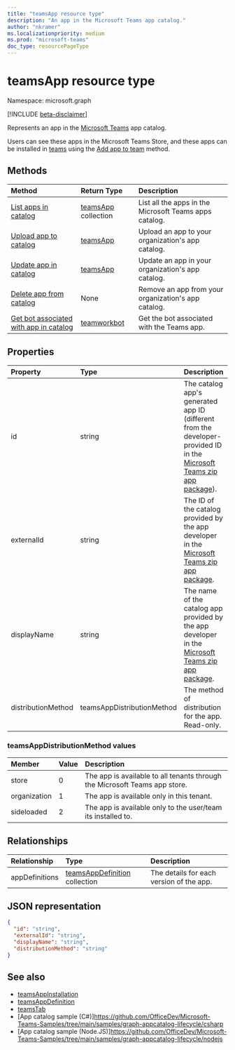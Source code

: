 ```yaml
---
title: "teamsApp resource type"
description: "An app in the Microsoft Teams app catalog."
author: "nkramer"
ms.localizationpriority: medium
ms.prod: "microsoft-teams"
doc_type: resourcePageType
---
```


# teamsApp resource type

Namespace: microsoft.graph

[!INCLUDE [beta-disclaimer](../../includes/beta-disclaimer.md)]

Represents an app in the [Microsoft Teams](teams-api-overview.md) app catalog.

Users can see these apps in the Microsoft Teams Store, and these apps can be installed in [teams](team.md) using the [Add app to team](../api/team-post-installedapps.md) method.

## Methods

| Method       | Return Type  |Description|
|:---------------|:--------|:----------|
|[List apps in catalog](../api/appcatalogs-list-teamsapps.md) | [teamsApp](teamsapp.md) collection | List all the apps in the Microsoft Teams apps catalog.|
|[Upload app to catalog](../api/teamsapp-publish.md) | [teamsApp](teamsapp.md) | Upload an app to your organization's app catalog.|
|[Update app in catalog](../api/teamsapp-update.md) | [teamsApp](teamsapp.md) | Update an app in your organization's app catalog.|
|[Delete app from catalog](../api/teamsapp-delete.md) | None | Remove an app from your organization's app catalog.|
|[Get bot associated with app in catalog](../api/teamworkbot-get.md) | [teamworkbot](teamworkbot.md) | Get the bot associated with the Teams app.|

## Properties

| Property            | Type     | Description |
|:------------------- |:-------- |:----------- |
| id                  | string   | The catalog app's generated app ID (different from the developer-provided ID in the [Microsoft Teams zip app package](/microsoftteams/platform/concepts/apps/apps-package)). |
| externalId          | string   | The ID of the catalog provided by the app developer in the [Microsoft Teams zip app package](/microsoftteams/platform/concepts/apps/apps-package). |
| displayName                | string   | The name of the catalog app provided by the app developer in the [Microsoft Teams zip app package](/microsoftteams/platform/concepts/apps/apps-package). |
| distributionMethod  | teamsAppDistributionMethod     | The method of distribution for the app. Read-only.|

### teamsAppDistributionMethod values

|Member|Value|Description|
|:---|:---|:---|
|store|0| The app is available to all tenants through the Microsoft Teams app store.|
|organization|1|The app is available only in this tenant.|
|sideloaded|2|The app is available only to the user/team its installed to.|

## Relationships

| Relationship | Type	| Description |
|:---------------|:--------|:----------|
|appDefinitions|[teamsAppDefinition](teamsappdefinition.md) collection| The details for each version of the app. |

## JSON representation

<!-- {
  "blockType": "resource",
  "@odata.type": "microsoft.graph.teamsApp",
  "baseType": "microsoft.graph.entity"
}-->

```json
{
  "id": "string",
  "externalId": "string",
  "displayName": "string",
  "distributionMethod": "string"
}
```

## See also

- [teamsAppInstallation](teamsappinstallation.md)
- [teamsAppDefinition](teamsappdefinition.md)
- [teamsTab](../resources/teamstab.md)
- [App catalog sample (C#)]https://github.com/OfficeDev/Microsoft-Teams-Samples/tree/main/samples/graph-appcatalog-lifecycle/csharp
- [App catalog sample (Node.JS)]https://github.com/OfficeDev/Microsoft-Teams-Samples/tree/main/samples/graph-appcatalog-lifecycle/nodejs

<!-- uuid: 8fcb5dbc-d5aa-4681-8e31-b001d5168d79
2015-10-25 14:57:30 UTC -->
<!--
{
  "type": "#page.annotation",
  "description": "teamsApp resource",
  "keywords": "",
  "section": "documentation",
  "tocPath": "",
  "suppressions": []
}
-->



